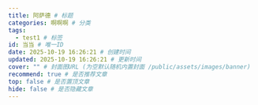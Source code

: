 ```yaml
---
title: 阿萨德 # 标题
categories: 啊啊啊 # 分类
tags: 
  - test1 # 标签
id: 当当 # 唯一ID
date: 2025-10-19 16:26:21 # 创建时间
updated: 2025-10-19 16:26:21 # 更新时间
cover: "" # 封面图URL (为空默认随机内置封面 /public/assets/images/banner)
recommend: true # 是否推荐文章
top: false # 是否置顶文章
hide: false # 是否隐藏文章
---
```


